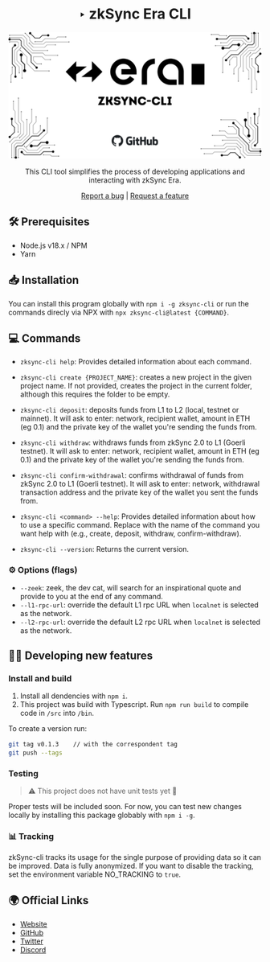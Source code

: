<div align="center">

# ‣ zkSync Era CLI 

![zksync cli](./zksync-cli-banner.png)

This CLI tool simplifies the process of developing applications and interacting with zkSync Era.

[Report a bug](https://github.com/matter-labs/zksync-cli/issues/new) | [Request a feature](https://github.com/matter-labs/zksync-cli/issues/new)

[pr-welcome]: https://img.shields.io/static/v1?color=indigo&label=PRs&style=flat&message=welcome

</div>

## 🛠 Prerequisites

- Node.js v18.x / NPM
- Yarn

## 📥 Installation

You can install this program globally with `npm i -g zksync-cli` or run the commands direcly via NPX with `npx zksync-cli@latest {COMMAND}`.

## 💻 Commands

- `zksync-cli help`: Provides detailed information about each command. 

- `zksync-cli create {PROJECT_NAME}`: creates a new project in the given project name. If not provided, creates the project in the current folder, although this requires the folder to be empty.

- `zksync-cli deposit`: deposits funds from L1 to L2 (local, testnet or mainnet). It will ask to enter: network, recipient wallet, amount in ETH (eg 0.1) and the private key of the wallet you're sending the funds from.

- `zksync-cli withdraw`: withdraws funds from zkSync 2.0 to L1 (Goerli testnet). It will ask to enter: network, recipient wallet, amount in ETH (eg 0.1) and the private key of the wallet you're sending the funds from.

- `zksync-cli confirm-withdrawal`: confirms withdrawal of funds from zkSync 2.0 to L1 (Goerli testnet). It will ask to enter: network, withdrawal transaction address and the private key of the wallet you sent the funds from.

- `zksync-cli <command> --help`: Provides detailed information about how to use a specific command. Replace <command> with the name of the command you want help with (e.g., create, deposit, withdraw, confirm-withdraw).

- `zksync-cli --version`: Returns the current version.


### ⚙️ Options (flags)

- `--zeek`: zeek, the dev cat, will search for an inspirational quote and provide to you at the end of any command.
- `--l1-rpc-url`: override the default L1 rpc URL when `localnet` is selected as the network.
- `--l2-rpc-url`: override the default L2 rpc URL when `localnet` is selected as the network.

## 👩‍💻 Developing new features

### Install and build

1. Install all dendencies with `npm i`.
2. This project was build with Typescript. Run `npm run build` to compile code in `/src` into `/bin`.

To create a version run:

```sh
git tag v0.1.3    // with the correspondent tag
git push --tags  
```

### Testing

> ⚠️ This project does not have unit tests yet 🤕

Proper tests will be included soon. For now, you can test new changes locally by installing this package globably with `npm i -g`.


### 📊 Tracking

zkSync-cli tracks its usage for the single purpose of providing data so it can be improved. Data is fully anonymized. If you want to disable the tracking, set the environment variable NO_TRACKING to `true`.

## 🌍 Official Links

- [Website](https://zksync.io/)
- [GitHub](https://github.com/matter-labs)
- [Twitter](https://twitter.com/zksync)
- [Discord](https://discord.gg/nMaPGrDDwk)
